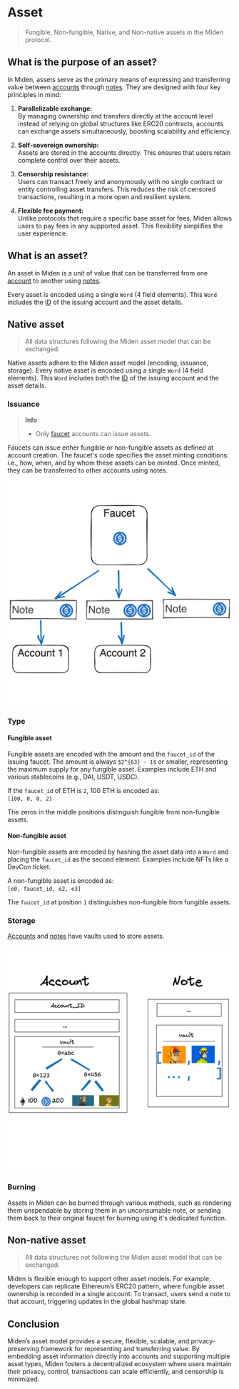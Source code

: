 # Asset

> Fungible, Non-fungible, Native, and Non-native assets in the Miden protocol.

## What is the purpose of an asset?

In Miden, assets serve as the primary means of expressing and transferring value between [accounts](accounts.md) through [notes](notes.md). They are designed with four key principles in mind:

1. **Parallelizable exchange:**  
    By managing ownership and transfers directly at the account level instead of relying on global structures like ERC20 contracts, accounts can exchange assets simultaneously, boosting scalability and efficiency.

2. **Self-sovereign ownership:**  
   Assets are stored in the accounts directly. This ensures that users retain complete control over their assets.

3. **Censorship resistance:**  
   Users can transact freely and anonymously with no single contract or entity controlling asset transfers. This reduces the risk of censored transactions, resulting in a more open and resilient system.

4. **Flexible fee payment:**  
   Unlike protocols that require a specific base asset for fees, Miden allows users to pay fees in any supported asset. This flexibility simplifies the user experience.

## What is an asset?

An asset in Miden is a unit of value that can be transferred from one [account](accounts.md) to another using [notes](notes.md).

Every asset is encoded using a single `Word` (4 field elements). This `Word` includes the [ID](accounts.md#id) of the issuing account and the asset details.


## Native asset

> All data structures following the Miden asset model that can be exchanged.

Native assets adhere to the Miden asset model (encoding, issuance, storage). Every native asset is encoded using a single `Word` (4 field elements). This `Word` includes both the [ID](accounts.md#id) of the issuing account and the asset details.

### Issuance

> **Info**
> - Only [faucet](accounts.md#account-type) accounts can issue assets.

Faucets can issue either fungible or non-fungible assets as defined at account creation. The faucet's code specifies the asset minting conditions: i.e., how, when, and by whom these assets can be minted. Once minted, they can be transferred to other accounts using notes.

![Architecture core concepts](../img/architecture/asset/asset-issuance.png)

### Type

#### Fungible asset

Fungible assets are encoded with the amount and the `faucet_id` of the issuing faucet. The amount is always `$2^{63} - 1$` or smaller, representing the maximum supply for any fungible asset. Examples include ETH and various stablecoins (e.g., DAI, USDT, USDC).

If the `faucet_id` of ETH is `2`, 100 ETH is encoded as:  
`[100, 0, 0, 2]`

The zeros in the middle positions distinguish fungible from non-fungible assets.

#### Non-fungible asset

Non-fungible assets are encoded by hashing the asset data into a `Word` and placing the `faucet_id` as the second element. Examples include NFTs like a DevCon ticket.

A non-fungible asset is encoded as:  
`[e0, faucet_id, e2, e3]`

The `faucet_id` at position `1` distinguishes non-fungible from fungible assets.

### Storage

[Accounts](accounts.md) and [notes](notes.md) have vaults used to store assets.

![Architecture core concepts](../img/architecture/asset/asset-storage.png)

### Burning

Assets in Miden can be burned through various methods, such as rendering them unspendable by storing them in an unconsumable note, or sending them back to their original faucet for burning using it's dedicated function.

## Non-native asset

> All data structures not following the Miden asset model that can be exchanged.

Miden is flexible enough to support other asset models. For example, developers can replicate Ethereum’s ERC20 pattern, where fungible asset ownership is recorded in a single account. To transact, users send a note to that account, triggering updates in the global hashmap state.

## Conclusion

Miden’s asset model provides a secure, flexible, scalable, and privacy-preserving framework for representing and transferring value. By embedding asset information directly into accounts and supporting multiple asset types, Miden fosters a decentralized ecosystem where users maintain their privacy, control, transactions can scale efficiently, and censorship is minimized.
